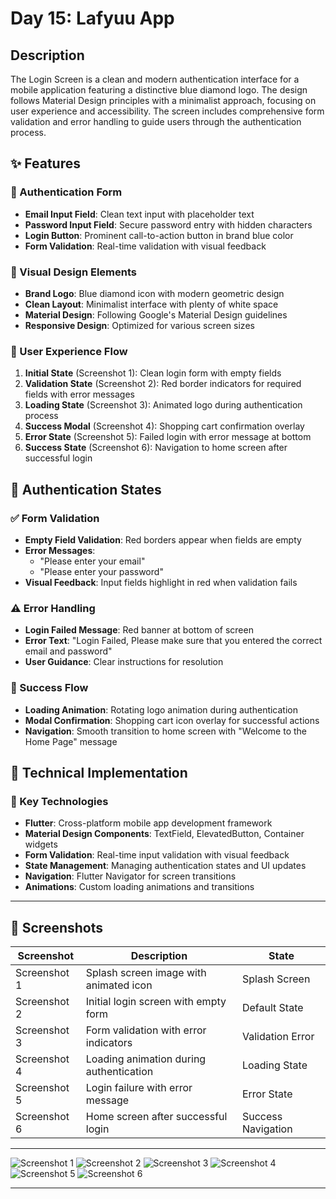 # Day 15: Lafyuu App

## Description

The Login Screen is a clean and modern authentication interface for a mobile application featuring a distinctive blue diamond logo. The design follows Material Design principles with a minimalist approach, focusing on user experience and accessibility. The screen includes comprehensive form validation and error handling to guide users through the authentication process.

## ✨ Features

### 🔐 Authentication Form

- **Email Input Field**: Clean text input with placeholder text
- **Password Input Field**: Secure password entry with hidden characters
- **Login Button**: Prominent call-to-action button in brand blue color
- **Form Validation**: Real-time validation with visual feedback

### 🎨 Visual Design Elements

- **Brand Logo**: Blue diamond icon with modern geometric design
- **Clean Layout**: Minimalist interface with plenty of white space
- **Material Design**: Following Google's Material Design guidelines
- **Responsive Design**: Optimized for various screen sizes

### 📱 User Experience Flow

1. **Initial State** (Screenshot 1): Clean login form with empty fields
2. **Validation State** (Screenshot 2): Red border indicators for required fields with error messages
3. **Loading State** (Screenshot 3): Animated logo during authentication process
4. **Success Modal** (Screenshot 4): Shopping cart confirmation overlay
5. **Error State** (Screenshot 5): Failed login with error message at bottom
6. **Success State** (Screenshot 6): Navigation to home screen after successful login

## 🔄 Authentication States

### ✅ Form Validation

- **Empty Field Validation**: Red borders appear when fields are empty
- **Error Messages**:
  - "Please enter your email"
  - "Please enter your password"
- **Visual Feedback**: Input fields highlight in red when validation fails

### ⚠️ Error Handling

- **Login Failed Message**: Red banner at bottom of screen
- **Error Text**: "Login Failed, Please make sure that you entered the correct email and password"
- **User Guidance**: Clear instructions for resolution

### 🎯 Success Flow

- **Loading Animation**: Rotating logo animation during authentication
- **Modal Confirmation**: Shopping cart icon overlay for successful actions
- **Navigation**: Smooth transition to home screen with "Welcome to the Home Page" message

## 🧰 Technical Implementation

### 🔧 Key Technologies

- **Flutter**: Cross-platform mobile app development framework
- **Material Design Components**: TextField, ElevatedButton, Container widgets
- **Form Validation**: Real-time input validation with visual feedback
- **State Management**: Managing authentication states and UI updates
- **Navigation**: Flutter Navigator for screen transitions
- **Animations**: Custom loading animations and transitions

---

## 📱 Screenshots

| Screenshot   | Description                             | State              |
| ------------ | --------------------------------------- | ------------------ |
| Screenshot 1 | Splash screen image with animated icon  | Splash Screen      |
| Screenshot 2 | Initial login screen with empty form    | Default State      |
| Screenshot 3 | Form validation with error indicators   | Validation Error   |
| Screenshot 4 | Loading animation during authentication | Loading State      |
| Screenshot 5 | Login failure with error message        | Error State        |
| Screenshot 6 | Home screen after successful login      | Success Navigation |

---

![Screenshot 1](https://github.com/user-attachments/assets/7c5126b5-3709-4d0f-91b3-0602b0734516)
![Screenshot 2](https://github.com/user-attachments/assets/7bdc6e57-18d6-4f49-97d6-acabbb3d8ea0)
![Screenshot 3](https://github.com/user-attachments/assets/dbbbbf4c-141f-41c3-9ca0-e363047e130b)
![Screenshot 4](https://github.com/user-attachments/assets/bfe7b0fe-c7ca-405d-a5fa-88dd96e9c326)
![Screenshot 5](https://github.com/user-attachments/assets/de60730f-b64d-4d66-a928-3f7447f5a135)
![Screenshot 6](https://github.com/user-attachments/assets/55021a45-d41f-419b-a67e-c8bf45135014)

---

